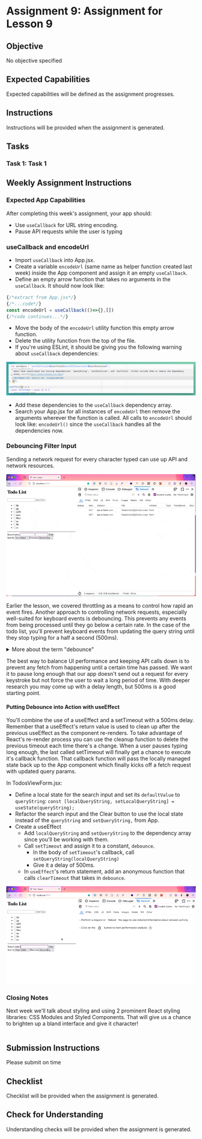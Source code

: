 # Assignment 9: Assignment for Lesson 9

## Objective

No objective specified

## Expected Capabilities

Expected capabilities will be defined as the assignment progresses.

## Instructions

Instructions will be provided when the assignment is generated.

## Tasks

### Task 1: Task 1

## Weekly Assignment Instructions

### Expected App Capabilities

After completing this week's assignment, your app should:

- Use `useCallback` for URL string encoding.
- Pause API requests while the user is typing

### useCallback and encodeUrl

- Import `useCallback` into App.jsx.
- Create a variable `encodeUrl` (same name as helper function created last week) inside the App component and assign it an empty `useCallback`.
- Define an empty arrow function that takes no arguments in the `useCallback`. It should now look like:

```jsx
{/*extract from App.jsx*/}
{/*...code*/}
const encodeUrl = useCallback(()=>{},[])
{/*code continues...*/}
```

- Move the body of the `encodeUrl` utility function this empty arrow function.
- Delete the utility function from the top of the file.
- If you're using ESLint, it should be giving you the following warning about `useCallback` dependencies:

![missing dependencies shown in eslint](https://raw.githubusercontent.com/Code-the-Dream-School/react-curriculum-v3/refs/heads/main/learns-app-content/assignments/assets/week-09/missing-deps.png)

- Add these dependencies to the `useCallback` dependency array.
- Search your App.jsx for all instances of `encodeUrl` then remove the arguments wherever the function is called. All calls to `encodeUrl` should look like: `encodeUrl()` since the `useCallback` handles all the dependencies now.

### Debouncing Filter Input

Sending a network request for every character typed can use up API and network resources.

![each keypress sends a network request](https://raw.githubusercontent.com/Code-the-Dream-School/react-curriculum-v3/refs/heads/main/learns-app-content/assignments/assets/week-09/undebounced.gif)

Earlier the lesson, we covered throttling as a means to control how rapid an event fires. Another approach to controlling network requests, especially well-suited for keyboard events is debouncing. This prevents any events from being processed until they go below a certain rate. In the case of the todo list, you'll prevent keyboard events from updating the query string until they stop typing for a half a second (500ms).

<details>
<summary>More about the term "debounce"</summary>
<p>This term "debounce" originally comes from an electrical engineering solution that deals with noise that gets introduced in a circuit when a mechanical switch closes. No matter how carefully two conductive surfaces come into contact (in a button, switch, dial, etc), there is a little bounciness as they come together. That bounce opens and closes the connection rapidly causing bad information to get transmitted.</p>
<p>The solution to this is to wait for the new circuit to stop "bouncing" and settles into an open or closed state before acting on a change. This is same thing that happens when you drop a basket ball onto cement - it'll bounce repeatedly, a little bit less each time, until it stops on the ground. It just happens on a different time and size scale.</p>
</details>

The best way to balance UI performance and keeping API calls down is to prevent any fetch from happening until a certain time has passed. We want it to pause long enough that our app doesn't send out a request for every keystroke but not force the user to wait a long period of time. With deeper research you may come up with a delay length, but 500ms is a good starting point.

#### Putting Debounce into Action with useEffect

You'll combine the use of a useEffect and a setTimeout with a 500ms delay. Remember that a useEffect's return value is used to clean up after the previous useEffect as the component re-renders. To take advantage of React's re-render process you can use the cleanup function to delete the previous timeout each time there's a change. When a user pauses typing long enough, the last called setTimeout will finally get a chance to execute it's callback function. That callback function will pass the locally managed state back up to the App component which finally kicks off a fetch request with updated query params.

In TodosViewForm.jsx:

- Define a local state for the search input and set its `defaultValue` to `queryString`: `const [localQueryString, setLocalQueryString] = useState(queryString);`
- Refactor the search input and the Clear button to use the local state instead of the `queryString` and `setQueryString,` from App.
- Create a useEffect
  - Add `localQueryString` and `setQueryString` to the dependency array since you'll be working with them.
  - Call `setTimeout` and assign it to a constant, `debounce`.
    - In the body of `setTimeout`'s callback, call `setQueryString(localQueryString)`
    - Give it a delay of 500ms.
  - In `useEffect`'s return statement, add an anonymous function that calls `clearTimeout` that takes in `debounce`.

![keystrokes debounced to 500 milliseconds](https://raw.githubusercontent.com/Code-the-Dream-School/react-curriculum-v3/refs/heads/main/learns-app-content/assignments/assets/week-09/debounced.gif)

### Closing Notes

Next week we'll talk about styling and using 2 prominent React styling libraries: CSS Modules and Styled Components. That will give us a chance to brighten up a bland interface and give it character!


```

```

## Submission Instructions

Please submit on time

## Checklist

Checklist will be provided when the assignment is generated.

## Check for Understanding

Understanding checks will be provided when the assignment is generated.